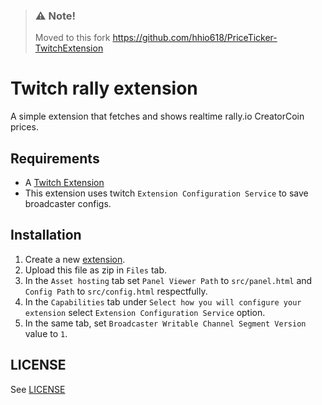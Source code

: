 > ### ⚠️ Note!
>
> Moved to this fork https://github.com/hhio618/PriceTicker-TwitchExtension

# Twitch rally extension
A simple extension that fetches and shows realtime rally.io CreatorCoin prices. 


## Requirements
- A [Twitch Extension](https://dev.twitch.tv/console/extensions)
- This extension uses twitch `Extension Configuration Service` to save broadcaster configs.


## Installation 
1. Create a new [extension](https://dev.twitch.tv/console/extensions/create). 
2. Upload this file as zip in `Files` tab.
3. In the `Asset hosting` tab set `Panel Viewer Path` to `src/panel.html` and `Config Path` to `src/config.html` respectfully.
4. In the `Capabilities` tab under `Select how you will configure your extension` select `Extension Configuration Service` option.
5. In the same tab, set `Broadcaster Writable Channel Segment Version` value to `1`.

## LICENSE
See [LICENSE](LICENSE)
